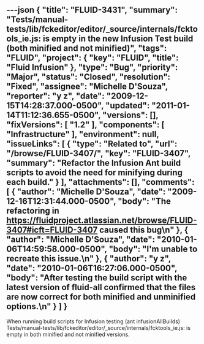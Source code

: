 ---json
{
  "title": "FLUID-3431",
  "summary": "Tests/manual-tests/lib/fckeditor/editor/_source/internals/fcktools_ie.js: is empty in the new Infusion Test build (both minified and not minified)",
  "tags": "FLUID",
  "project": {
    "key": "FLUID",
    "title": "Fluid Infusion"
  },
  "type": "Bug",
  "priority": "Major",
  "status": "Closed",
  "resolution": "Fixed",
  "assignee": "Michelle D'Souza",
  "reporter": "y z",
  "date": "2009-12-15T14:28:37.000-0500",
  "updated": "2011-01-14T11:12:36.655-0500",
  "versions": [],
  "fixVersions": [
    "1.2"
  ],
  "components": [
    "Infrastructure"
  ],
  "environment": null,
  "issueLinks": [
    {
      "type": "Related to",
      "url": "/browse/FLUID-3407/",
      "key": "FLUID-3407",
      "summary": "Refactor the Infusion Ant build scripts to avoid the need for minifying during each build."
    }
  ],
  "attachments": [],
  "comments": [
    {
      "author": "Michelle D'Souza",
      "date": "2009-12-16T12:31:44.000-0500",
      "body": "The refactoring in <https://fluidproject.atlassian.net/browse/FLUID-3407#icft=FLUID-3407> caused this bug\n"
    },
    {
      "author": "Michelle D'Souza",
      "date": "2010-01-06T14:59:58.000-0500",
      "body": "I'm unable to recreate this issue.\n"
    },
    {
      "author": "y z",
      "date": "2010-01-06T16:27:06.000-0500",
      "body": "After testing the build script with the latest version of fluid-all confirmed that the files are now correct for both minified and unminified options.\n"
    }
  ]
}
---
When running build scripts for Infusion testing (ant infusionAllBuilds) Tests/manual-tests/lib/fckeditor/editor/\_source/internals/fcktools\_ie.js: is empty in both minified and not minified versions.

        